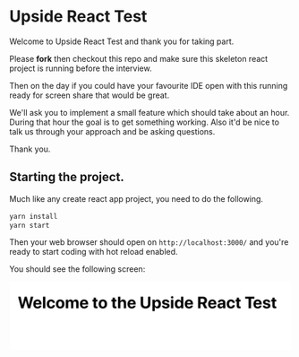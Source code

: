 # Upside React Test

Welcome to Upside React Test and thank you for taking part.

Please **fork** then checkout this repo and make sure this skeleton react project is running before the interview.

Then on the day if you could have your favourite IDE open with this running ready for screen share that would be great.

We'll ask you to implement a small feature which should take about an hour. During that hour the goal is to get something working. Also it'd be nice to talk us through your approach and be asking questions.

Thank you.

## Starting the project.

Much like any create react app project, you need to do the following.

```
yarn install
yarn start
```

Then your web browser should open on `http://localhost:3000/` and you're ready to start coding with hot reload enabled.

You should see the following screen:

![Startup](blank-startup.png)

